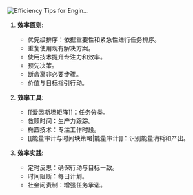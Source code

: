 
![Efficiency Tips for Engin...](https://www.youtube.com/watch?v=b33vqX74EcA&t=1219s)


1. **效率原则**:
   - 优先级排序：依据重要性和紧急性进行任务排序。
   - 重复使用现有解决方案。
   - 使用技术提升专注力和效率。
   - 预先决策。
   - 断舍离非必要步骤。
   - 价值与目标指引行动。

2. **效率工具**:
   - [[爱因斯坦矩阵]]：任务分类。
   - 救赎时间：生产力跟踪。
   - 椭圆技术：专注工作时段。
   - [[能量审计与时间块策略|能量审计]]：识别能量消耗和产出。

3. **效率实践**:
   - 定时反思：确保行动与目标一致。
   - 时间阻断：每日计划。
   - 社会问责制：增强任务承诺。
